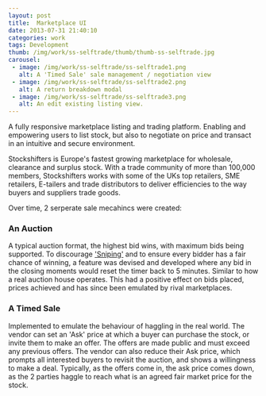 ```yaml
---
layout: post
title:  Marketplace UI
date: 2013-07-31 21:40:10
categories: work
tags: Development
thumb: /img/work/ss-selftrade/thumb/thumb-ss-selftrade.jpg
carousel:
 - image: /img/work/ss-selftrade/ss-selftrade1.png
   alt: A 'Timed Sale' sale management / negotiation view
 - image: /img/work/ss-selftrade/ss-selftrade2.png
   alt: A return breakdown modal
 - image: /img/work/ss-selftrade/ss-selftrade3.png
   alt: An edit existing listing view.
---
```


A fully responsive marketplace listing and trading platform.  Enabling and empowering users to list stock, but also to negotiate on price and transact in an intuitive and secure environment.

Stockshifters is Europe's fastest growing marketplace for wholesale, clearance and surplus stock. With a trade community of more than 100,000 members, Stockshifters works with some of the UKs top retailers, SME retailers, E-tailers and trade distributors to deliver efficiencies to the way buyers and suppliers trade goods.

Over time, 2 serperate sale mecahincs were created:

### An Auction
A typical auction format, the highest bid wins, with maximum bids being supported.  To discourage ['Sniping'][define-sniping] and to ensure every bidder has a fair chance of winning, a feature was devised and developed where any bid in the closing moments would reset the timer back to 5 minutes.  Similar to how a real auction house operates. This had a positive effect on bids placed, prices achieved and has since been emulated by rival marketplaces.

### A Timed Sale
Implemented to emulate the behaviour of haggling in the real world.  The vendor can set an 'Ask' price at which a buyer can purchase the stock, or invite them to make an offer.  The offers are made public and must exceed any previous offers.  The vendor can also reduce their Ask price, which prompts all interested buyers to revisit the auction, and shows a willingness to make a deal.  Typically, as the offers come in, the ask price comes down, as the 2 parties haggle to reach what is an agreed fair market price for the stock.

[define-sniping]: http://en.wikipedia.org/wiki/Auction_sniping
